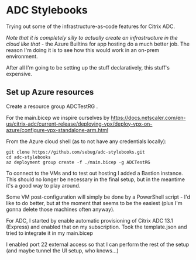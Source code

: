 # ADC Stylebooks
Trying out some of the infrastructure-as-code features for Citrix ADC.

*Note that it is completely silly to actually create an infrastructure in the cloud like that* - the Azure Builtins for app hosting do a much better job. The reason I'm doing it is to see how this would work in an on-prem environment.

After all I'm going to be setting up the stuff declaratively, this stuff's expensive.

## Set up Azure resources
Create a resource group ADCTestRG .

For the main.bicep we inspire ourselves by https://docs.netscaler.com/en-us/citrix-adc/current-release/deploying-vpx/deploy-vpx-on-azure/configure-vpx-standalone-arm.html

From the Azure cloud shell (as to not have any credentials locally):

    git clone https://github.com/sebug/adc-stylebooks.git
    cd adc-stylebooks
    az deployment group create -f ./main.bicep -g ADCTestRG

To connect to the VMs and to test out hosting I added a Bastion instance. This should no longer be necessary
in the final setup, but in the meantime it's a good way to play around.

Some VM post-configuration will simply be done by a PowerShell script - I'd like to do better, but at the
moment that seems to be the easiest (plus I'm gonna delete those machines often anyway).

For ADC, I started by enable automatic provisioning of Citrix ADC 13.1 (Express) and enabled that on my subscription. Took the template.json and tried to integrate it in my main.bicep

I enabled port 22 external access so that I can perform the rest of the setup (and maybe tunnel the UI setup, who knows...)


